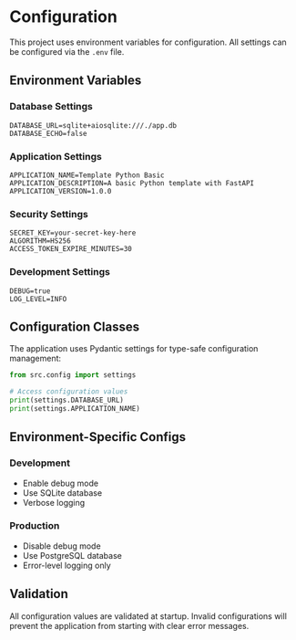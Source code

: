 # Configuration

This project uses environment variables for configuration. All settings can be configured via the `.env` file.

## Environment Variables

### Database Settings
```env
DATABASE_URL=sqlite+aiosqlite:///./app.db
DATABASE_ECHO=false
```

### Application Settings
```env
APPLICATION_NAME=Template Python Basic
APPLICATION_DESCRIPTION=A basic Python template with FastAPI
APPLICATION_VERSION=1.0.0
```

### Security Settings
```env
SECRET_KEY=your-secret-key-here
ALGORITHM=HS256
ACCESS_TOKEN_EXPIRE_MINUTES=30
```

### Development Settings
```env
DEBUG=true
LOG_LEVEL=INFO
```

## Configuration Classes

The application uses Pydantic settings for type-safe configuration management:

```python
from src.config import settings

# Access configuration values
print(settings.DATABASE_URL)
print(settings.APPLICATION_NAME)
```

## Environment-Specific Configs

### Development
- Enable debug mode
- Use SQLite database
- Verbose logging

### Production
- Disable debug mode  
- Use PostgreSQL database
- Error-level logging only

## Validation

All configuration values are validated at startup. Invalid configurations will prevent the application from starting with clear error messages.